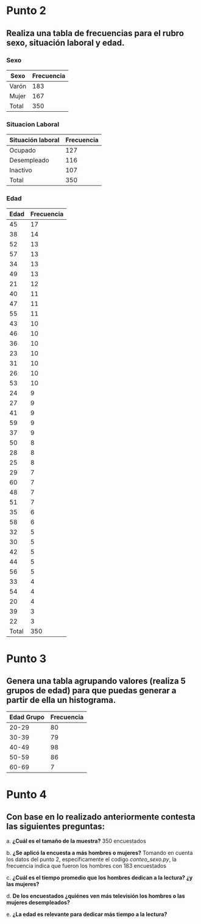 # Punto 2
## Realiza una tabla de frecuencias para el rubro sexo, situación laboral y edad.

### Sexo
| Sexo  | Frecuencia |
|-------|------------|
| Varón | 183        |
| Mujer | 167        |
| Total | 350        |

### Situacion Laboral
| Situación laboral | Frecuencia |
|-------------------|------------|
| Ocupado           | 127        |
| Desempleado       | 116        |
| Inactivo          | 107        |
| Total             | 350        |

### Edad
| Edad | Frecuencia |
|------|------------|
| 45   | 17         |
| 38   | 14         |
| 52   | 13         |
| 57   | 13         |
| 34   | 13         |
| 49   | 13         |
| 21   | 12         |
| 40   | 11         |
| 47   | 11         |
| 55   | 11         |
| 43   | 10         |
| 46   | 10         |
| 36   | 10         |
| 23   | 10         |
| 31   | 10         |
| 26   | 10         |
| 53   | 10         |
| 24   | 9          |
| 27   | 9          |
| 41   | 9          |
| 59   | 9          |
| 37   | 9          |
| 50   | 8          |
| 28   | 8          |
| 25   | 8          |
| 29   | 7          |
| 60   | 7          |
| 48   | 7          |
| 51   | 7          |
| 35   | 6          |
| 58   | 6          |
| 32   | 5          |
| 30   | 5          |
| 42   | 5          |
| 44   | 5          |
| 56   | 5          |
| 33   | 4          |
| 54   | 4          |
| 20   | 4          |
| 39   | 3          |
| 22   | 3          |
| Total | 350       |

# Punto 3
## Genera una tabla agrupando valores (realiza 5 grupos de edad) para que puedas generar a partir de ella un histograma.

| Edad Grupo | Frecuencia |
|------------|------------|
| 20-29      | 80         |
| 30-39      | 79         |
| 40-49      | 98         |
| 50-59      | 86         |
| 60-69      | 7          |


# Punto 4
## Con base en lo realizado anteriormente contesta las siguientes preguntas:

a. **¿Cuál es el tamaño de la muestra?** 350 encuestados

b. **¿Se aplicó la encuesta a más hombres o mujeres?** Tomando en cuenta los datos del punto 2, especificamente el codigo *conteo_sexo.py*, la frecuencia indica que fueron los hombres con 183 encuestados

c. **¿Cuál es el tiempo promedio que los hombres dedican a la lectura? ¿y las mujeres?**

d. **De los encuestados ¿quiénes ven más televisión los hombres o las mujeres desempleados?**

e. **¿La edad es relevante para dedicar más tiempo a la lectura?**

